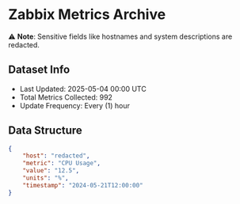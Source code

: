 # Zabbix Metrics Archive

⚠️ **Note**: Sensitive fields like hostnames and system descriptions are redacted.

## Dataset Info
- Last Updated: 2025-05-04 00:00 UTC
- Total Metrics Collected: 992
- Update Frequency: Every (1) hour

## Data Structure
```json
{
    "host": "redacted",
    "metric": "CPU Usage",
    "value": "12.5",
    "units": "%",
    "timestamp": "2024-05-21T12:00:00"
}
```
